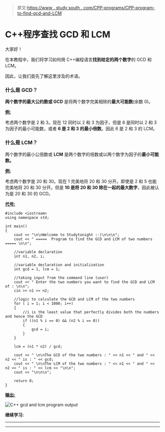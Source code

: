 > 原文:[https://www . study south . com/CPP-programs/CPP-program-to-find-gcd-and-LCM](https://www.studytonight.com/cpp-programs/cpp-program-to-find-gcd-and-lcm)

# C++程序查找 GCD 和 LCM

大家好！

在本教程中，我们将学习如何用 C++编程语言**找到给定的两个数字**的 GCD 和 LCM。

因此，让我们首先了解这里涉及的术语。

### 什么是 GCD？

**两个数字的最大公约数或 GCD** 是将两个数字完美相除的**最大可能数**(余数 0)。

<u>**例:**</u>

考虑两个数字是 2 和 3。现在 12 同时以 2 和 3 为因子，但是 6 是同时以 2 和 3 为因子的最小可能数，或者 **6 是 2 和 3 的最小倍数**。因此 6 是 2 和 3 的 LCM。

### 什么是 LCM？

两个数字的最小公倍数或 **LCM** 是两个数字的倍数或以两个数字为因子的**最小可能数。**

<u>**例:**</u>

考虑两个数字是 20 和 30。现在 1 完美地将 20 和 30 分开。即使是 2 和 5 也能完美地将 20 和 30 分开。但是 **10 是将 20 和 30 除在一起的最大数字**，因此被认为是 20 和 30 的 GCD。

<u>**代号:**</u>

```
#include <iostream>
using namespace std;

int main()
{
    cout << "\n\nWelcome to Studytonight :-)\n\n\n";
    cout << " =====  Program to find the GCD and LCM of two numbers ===== \n\n";

    //variable declaration
    int n1, n2, i;

    //variable declaration and initialization
    int gcd = 1, lcm = 1;  

    //taking input from the command line (user)
    cout << " Enter the two numbers you want to find the GCD and LCM of : \n\n";
    cin >> n1 >> n2;

    //logic to calculate the GCD and LCM of the two numbers
    for ( i = 1; i < 1000; i++)
    {
        //i is the least value that perfectly divides both the numbers and hence the GCD
        if ((n1 % i == 0) && (n2 % i == 0))
        {
            gcd = i;          
        }
    }

    lcm = (n1 * n2) / gcd;

    cout << " \n\nThe GCD of the two numbers : " << n1 << " and " << n2 << " is : " << gcd;
    cout << " \n\nThe LCM of the two numbers : " << n1 << " and " << n2 << " is : " << lcm << "\n\n";
    cout << "\n\n\n";

    return 0;
}
```

<u>**输出:**</u>

![C++ gcd and lcm program output](../Images/126a6af3db7b469b21b96f0c414feaa8.png)

**继续学习:**

* * *

* * *